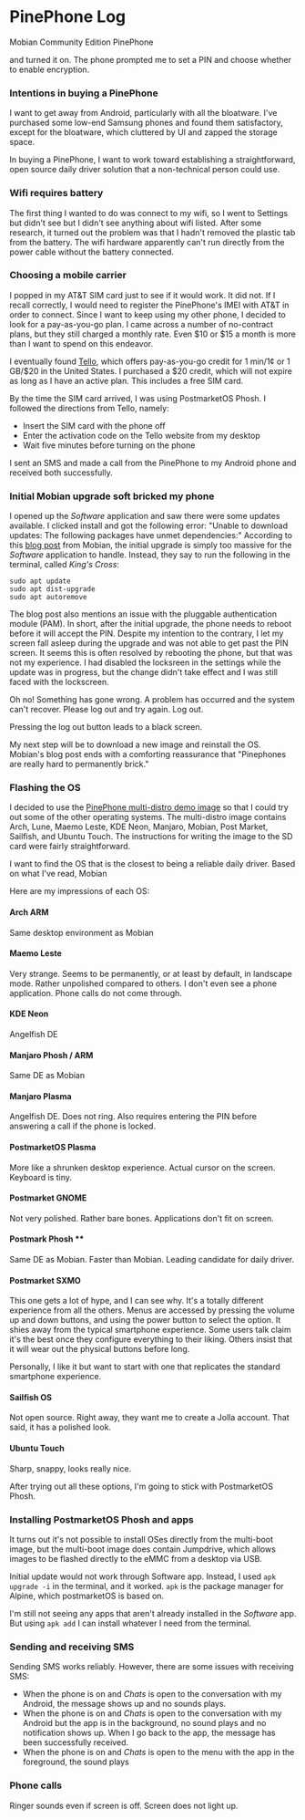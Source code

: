 # PinePhone Log

Mobian Community Edition PinePhone

 and turned it on. The phone prompted me to set a PIN and choose whether to enable encryption.

### Intentions in buying a PinePhone

 I want to get away from Android, particularly with all the bloatware. I've purchased some low-end Samsung phones and found them satisfactory, except for the bloatware, which cluttered by UI and zapped the storage space.

 In buying a PinePhone, I want to work toward establishing a straightforward, open source daily driver solution that a non-technical person could use.


### Wifi requires battery
The first thing I wanted to do was connect to my wifi, so I went to Settings but didn't see but I didn't see anything about wifi listed. After some research, it turned out the problem was that I hadn't removed the plastic tab from the battery. The wifi hardware apparently can't run directly from the power cable without the battery connected.

### Choosing a mobile carrier

I popped in my AT&T SIM card just to see if it would work. It did not. If I recall correctly, I would need to register the PinePhone's IMEI with AT&T in order to connect. Since I want to keep using my other phone, I decided to look for a pay-as-you-go plan. I came across a number of no-contract plans, but they still charged a monthly rate. Even $10 or $15 a month is more than I want to spend on this endeavor. 

I eventually found [Tello](https://tello.com/buy/pay_as_you_go?destination=United+States), which offers pay-as-you-go credit for 1 min/1¢ or 1 GB/$20 in the United States. I purchased a $20 credit, which will not expire as long as I have an active plan. This includes a free SIM card. 

By the time the SIM card arrived, I was using PostmarketOS Phosh. I followed the directions from Tello, namely:

- Insert the SIM card with the phone off
- Enter the activation code on the Tello website from my desktop
- Wait five minutes before turning on the phone

I sent an SMS and made a call from the PinePhone to my Android phone and received both successfully. 

### Initial Mobian upgrade soft bricked my phone 
I opened up the *Software* application and saw there were some updates available. I clicked install and got the following error: "Unable to download updates: The following packages have unmet dependencies:" According to this [blog post](https://blog.mobian-project.org/posts/2021/02/09/pam_issue/) from Mobian, the initial upgrade is simply too massive for the *Software* application to handle. Instead, they say to run the following in the terminal, called *King's Cross*:

`sudo apt update`  
`sudo apt dist-upgrade`  
`sudo apt autoremove`

The blog post also mentions an issue with the pluggable authentication module (PAM). In short, after the initial upgrade, the phone needs to reboot before it will accept the PIN. Despite my intention to the contrary, I let my screen fall asleep during the upgrade and was not able to get past the PIN screen. It seems this is often resolved by rebooting the phone, but that was not my experience. I had disabled the locksreen in the settings while the update was in progress, but the change didn't take effect and I was still faced with the lockscreen.


Oh no! Something has gone wrong. A problem has occurred and the system can't recover. Please log out and try again.  Log out.

Pressing the log out button leads to a black screen.

My next step will be to download a new image and reinstall the OS. Mobian's blog post ends with a comforting reassurance that "Pinephones are really hard to permanently brick."

### Flashing the OS

I decided to use the [PinePhone multi-distro demo image](https://xnux.eu/p-boot-demo/) so that I could try out some of the other operating systems. The multi-distro image contains Arch, Lune, Maemo Leste, KDE Neon, Manjaro, Mobian, Post Market, Sailfish, and Ubuntu Touch. The instructions for writing the image to the SD card were fairly straightforward.

I want to find the OS that is the closest to being a reliable daily driver. Based on what I've read, Mobian 

Here are my impressions of each OS:

#### Arch ARM

Same desktop environment as Mobian

#### Maemo Leste

Very strange. Seems to be permanently, or at least by default, in landscape mode. Rather unpolished compared to others. I don't even see a phone application. Phone calls do not come through.

#### KDE Neon

Angelfish DE

#### Manjaro Phosh / ARM

Same DE as Mobian

#### Manjaro Plasma

Angelfish DE. Does not ring. Also requires entering the PIN before answering a call if the phone is locked.

#### PostmarketOS Plasma

More like a shrunken desktop experience. Actual cursor on the screen. Keyboard is tiny.

#### Postmarket GNOME

Not very polished. Rather bare bones. Applications don't fit on screen.

#### Postmark Phosh **

Same DE as Mobian. Faster than Mobian. Leading candidate for daily driver.

#### Postmarket SXMO

This one gets a lot of hype, and I can see why. It's a totally different experience from all the others. Menus are accessed by pressing the volume up and down buttons, and using the power button to select the option. It shies away from the typical smartphone experience. Some users talk claim it's the best once they configure everything to their liking. Others insist that it will wear out the physical buttons before long.

Personally, I like it but want to start with one that replicates the standard smartphone experience.

#### Sailfish OS

Not open source. Right away, they want me to create a Jolla account. That said, it has a polished look.

#### Ubuntu Touch

Sharp, snappy, looks really nice. 


After trying out all these options, I'm going to stick with PostmarketOS Phosh.

### Installing PostmarketOS Phosh and apps

It turns out it's not possible to install OSes directly from the multi-boot image, but the multi-boot image does contain Jumpdrive, which allows images to be flashed directly to the eMMC from a desktop via USB.

Initial update would not work through Software app. Instead, I used `apk upgrade -i` in the terminal, and it worked. `apk` is the package manager for Alpine, which postmarketOS is based on.

I'm still not seeing any apps that aren't already installed in the *Software* app. But using `apk add` I can install whatever I need from the terminal.

### Sending and receiving SMS

Sending SMS works reliably. However, there are some issues with receiving SMS:

- When the phone is on and *Chats* is open to the conversation with my Android, the message shows up and no sounds plays.
- When the phone is on and *Chats* is open to the conversation with my Android but the app is in the background, no sound plays and no notification shows up. When I go back to the app, the message has been successfully received.
- When the phone is on and *Chats* is open to the menu with the app in the foreground, the sound plays

### Phone calls

Ringer sounds even if screen is off. Screen does not light up.